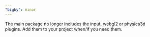 ```yaml
---
"bigby": minor
---
```


The main package no longer includes the input, webgl2 or physics3d plugins. Add them to your project when/if you need them.
